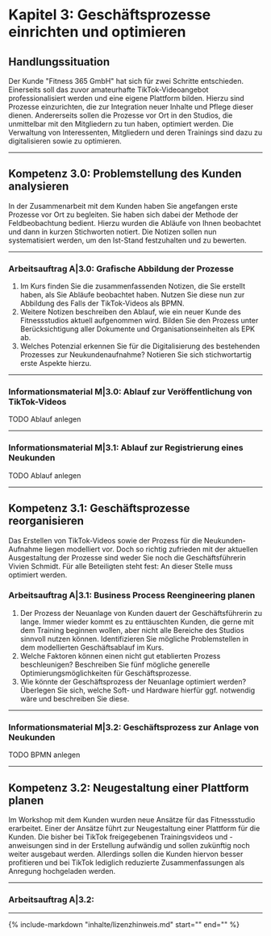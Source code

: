 # Kapitel 3: Geschäftsprozesse einrichten und optimieren

## Handlungssituation

Der Kunde "Fitness 365 GmbH" hat sich für zwei Schritte entschieden. Einerseits soll das zuvor amateurhafte TikTok-Videoangebot professionalisiert werden und eine eigene Plattform bilden. Hierzu sind Prozesse einzurichten, die zur Integration neuer Inhalte und Pflege dieser dienen. Andererseits sollen die Prozesse vor Ort in den Studios, die unmittelbar mit den Mitgliedern zu tun haben, optimiert werden. Die Verwaltung von Interessenten, Mitgliedern und deren Trainings sind dazu zu digitalisieren sowie zu optimieren.

---

## Kompetenz 3.0: Problemstellung des Kunden analysieren

In der Zusammenarbeit mit dem Kunden haben Sie angefangen erste Prozesse vor Ort zu begleiten. Sie haben sich dabei der Methode der Feldbeobachtung bedient. Hierzu wurden die Abläufe von Ihnen beobachtet und dann in kurzen Stichworten notiert. Die Notizen sollen nun systematisiert werden, um den Ist-Stand festzuhalten und zu bewerten.

---

### Arbeitsauftrag A|3.0: Grafische Abbildung der Prozesse

1. Im Kurs finden Sie die zusammenfassenden Notizen, die Sie erstellt haben, als Sie Abläufe beobachtet haben. Nutzen Sie diese nun zur Abbildung des Falls der TikTok-Videos als BPMN.
2. Weitere Notizen beschreiben den Ablauf, wie ein neuer Kunde des Fitnessstudios aktuell aufgenommen wird. Bilden Sie den Prozess unter Berücksichtigung aller Dokumente und Organisationseinheiten als EPK ab.
3. Welches Potenzial erkennen Sie für die Digitalisierung des bestehenden Prozesses zur Neukundenaufnahme? Notieren Sie sich stichwortartig erste Aspekte hierzu.

---

### Informationsmaterial M|3.0: Ablauf zur Veröffentlichung von TikTok-Videos

TODO Ablauf anlegen

---

### Informationsmaterial M|3.1: Ablauf zur Registrierung eines Neukunden

TODO Ablauf anlegen


---

## Kompetenz 3.1: Geschäftsprozesse reorganisieren

Das Erstellen von TikTok-Videos sowie der Prozess für die Neukunden-Aufnahme liegen modelliert vor. Doch so richtig zufrieden mit der aktuellen Ausgestaltung der Prozesse sind weder Sie noch die Geschäftsführerin Vivien Schmidt. Für alle Beteiligten steht fest: An dieser Stelle muss optimiert werden.

### Arbeitsauftrag A|3.1: Business Process Reengineering planen

1. Der Prozess der Neuanlage von Kunden dauert der Geschäftsführerin zu lange. Immer wieder kommt es zu enttäuschten Kunden, die gerne mit dem Training beginnen wollen, aber nicht alle Bereiche des Studios sinnvoll nutzen können. Identifizieren Sie mögliche Problemstellen in dem modellierten Geschäftsablauf im Kurs.
2. Welche Faktoren können einen nicht gut etablierten Prozess beschleunigen? Beschreiben Sie fünf mögliche generelle Optimierungsmöglichkeiten für Geschäftsprozesse.
3. Wie könnte der Geschäftsprozess der Neuanlage optimiert werden? Überlegen Sie sich, welche Soft- und Hardware hierfür ggf. notwendig wäre und beschreiben Sie diese.

---

### Informationsmaterial M|3.2: Geschäftsprozess zur Anlage von Neukunden

TODO BPMN anlegen

---

## Kompetenz 3.2: Neugestaltung einer Plattform planen

Im Workshop mit dem Kunden wurden neue Ansätze für das Fitnessstudio erarbeitet. Einer der Ansätze führt zur Neugestaltung einer Plattform für die Kunden. Die bisher bei TikTok freigegebenen Trainingsvideos und -anweisungen sind in der Erstellung aufwändig und sollen zukünftig noch weiter ausgebaut werden. Allerdings sollen die Kunden hiervon besser profitieren und bei TikTok lediglich reduzierte Zusammenfassungen als Anregung hochgeladen werden.

---

### Arbeitsauftrag A|3.2: 

---

{%
   include-markdown "inhalte/lizenzhinweis.md"
   start="<!--include-start-->"
   end="<!--include-end-->"
%}